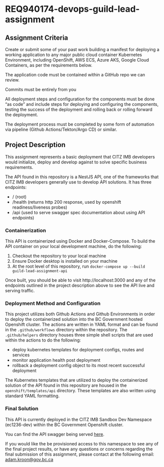# REQ940174-devops-guild-lead-assignment

## Assignment Criteria

Create or submit some of your past work building a manifest for deploying a 
working application to any major public cloud container Kubernetes Environment, 
including OpenShift, AWS ECS, Azure AKS, Google Cloud Containers, as per the 
requirements below.

The application code must be contained within a GitHub repo we can review.

Commits must be entirely from you

All deployment steps and configuration for the components must be done “as code”
and include steps for deploying and configuring the components, testing the 
success of the deployment and rolling back or rolling forward the deployment.

The deployment process must be completed by some form of automation via pipeline
(Github Actions/Tekton/Argo CD) or similar.

## Project Description

This assignment represents a basic deployment that CITZ IMB developers would initialize,
deploy and develop against to solve specific business requirements.

The API found in this repository is a NestJS API, one of the frameworks that CITZ IMB
developers generally use to develop API solutions. It has three endpoints:

* / (root) 
* /health (returns http 200 response, used by openshift readiness/liveness probes)
* /api (used to serve swagger spec documentation about using API endpoints)

### Containerization

This API is containerized using Docker and Docker-Compose. To build the API container
on your local development machine, do the following:

1) Checkout the repository to your local machine
2) Ensure Docker desktop is installed on your machine
3) At the root level of this repository, run ```docker-compose up --build guild-lead-assignment-api```

Once built, you should be able to visit http://localhost:3000 and any of the endpoints
outlined in the project description above to see the API live and serving traffic.

### Deployment Method and Configuration

This project utilizes both Github Actions and Github Environments in order to deploy the
containerized solution into the BC Government hosted Openshift cluster. The actions
are written in YAML format and can be found in the ```.github/workflows``` directory 
within the repository. The ```.github/helpers``` directory houses three simple
shell scripts that are used within the actions to do the following:

* deploy kubernetes templates for deployment configs, routes and services
* monitor application health post deployment
* rollback a deployment config object to its most recent successful deployment

The Kubernetes templates that are utilized to deploy the containerized solution
of the API found in this repository are housed in the ```openshift/templates/api```
directory. These templates are also written using standard YAML formatting.

### Final Solution

This API is currently deployed in the CITZ IMB Sandbox Dev Namespace (ec1236-dev)
within the BC Government Openshift cluster. 

You can find the API swagger being served [here](https://gla-api-ec1236-dev.apps.silver.devops.gov.bc.ca/api).

If you would like the be provisioned access to this namespace to see any of the final 
project results, or have any questions or concerns regarding the final submission of
this assignment, please contact at the following email: adam.kroon@gov.bc.ca
